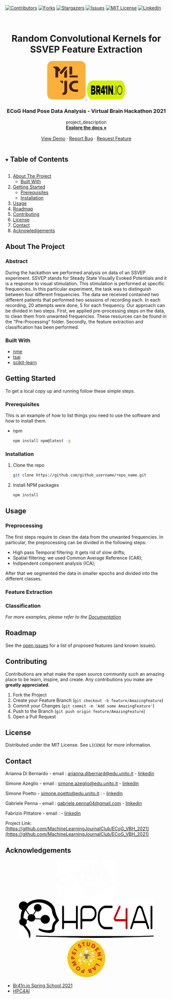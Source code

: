 <!-- PROJECT SHIELDS -->
<!--
*** I'm using markdown "reference style" links for readability.
*** Reference links are enclosed in brackets [ ] instead of parentheses ( ).
*** See the bottom of this document for the declaration of the reference variables
*** for contributors-url, forks-url, etc. This is an optional, concise syntax you may use.
*** https://www.markdownguide.org/basic-syntax/#reference-style-links
-->
[![Contributors][contributors-shield]][contributors-url]
[![Forks][forks-shield]][forks-url]
[![Stargazers][stars-shield]][stars-url]
[![Issues][issues-shield]][issues-url]
[![MIT License][license-shield]][license-url]
[![LinkedIn][linkedin-shield]][linkedin-url]



<!-- PROJECT LOGO -->
<br />
<p align="center">
    <h1 align="center">Random Convolutional Kernels for SSVEP Feature Extraction</h1>
     <a href="https://github.com/MachineLearningJournalClub/SSVEP_IEEE_SMC_2021">
    <p align="center">
    <img src="images/logo_mljc.png" alt="Logo" width="120" height="120">
    <img src="images/logo_brain_io.png" alt="Logo" width="120" height="60">
  </a>

  <h3 align="center">ECoG Hand Pose Data Analysis - Virtual Brain Hackathon 2021</h3>

  <p align="center">
    project_description
    <br />
    <a href="https://github.com/MachineLearningJournalClub/SSVEP_IEEE_SMC_2021"><strong>Explore the docs »</strong></a>
    <br />
    <br />
    <a href="https://github.com/MachineLearningJournalClub/ECoG_VBH_2021">View Demo</a>
    ·
    <a href="https://github.com/MachineLearningJournalClub/ECoG_VBH_2021">Report Bug</a>
    ·
    <a href="https://github.com/MachineLearningJournalClub/ECoG_VBH_2021">Request Feature</a>
  </p>
</p>



<!-- TABLE OF CONTENTS -->
<details open="open">
  <summary><h2 style="display: inline-block">Table of Contents</h2></summary>
  <ol>
    <li>
      <a href="#about-the-project">About The Project</a>
      <ul>
        <li><a href="#built-with">Built With</a></li>
      </ul>
    </li>
    <li>
      <a href="#getting-started">Getting Started</a>
      <ul>
        <li><a href="#prerequisites">Prerequisites</a></li>
        <li><a href="#installation">Installation</a></li>
      </ul>
    </li>
    <li><a href="#usage">Usage</a></li>
    <li><a href="#roadmap">Roadmap</a></li>
    <li><a href="#contributing">Contributing</a></li>
    <li><a href="#license">License</a></li>
    <li><a href="#contact">Contact</a></li>
    <li><a href="#acknowledgements">Acknowledgements</a></li>
  </ol>
</details>



<!-- ABOUT THE PROJECT -->
## About The Project
### Abstract
 During the hackathon we performed analysis on data of an SSVEP experiment. SSVEP stands for Steady State Visually Evoked Potentials and it is a response to visual stimulation. This stimulation is performed at specific frequencies.
 In this particular experiment, the task was to distinguish between four different frequencies. The data we received contained two different patients that performed two sessions of recording each. In each recording, 20 attempts were done, 5 for each frequency.
 Our approach can be divided in two steps.
 First, we applied pre-processing steps on the data, to clean them from unwanted frequencies. These resources can be found in the "Pre-Processing" folder.
 Secondly, the feature extraction and classification has been performed.


### Built With

* [nme](https://mne.tools/stable/index.html)
* [tsai](https://github.com/timeseriesAI/tsai)
* [scikit-learn](https://scikit-learn.org/stable/)




<!-- GETTING STARTED -->
## Getting Started

To get a local copy up and running follow these simple steps.

### Prerequisites

This is an example of how to list things you need to use the software and how to install them.
* npm
  ```sh
  npm install npm@latest -g
  ```

### Installation

1. Clone the repo
   ```sh
   git clone https://github.com/github_username/repo_name.git
   ```
2. Install NPM packages
   ```sh
   npm install
   ```



<!-- USAGE EXAMPLES -->
## Usage

### Preprocessing
The first steps require to clean the data from the unwanted frequencies. In particular, the preprocessing can be divided in the following steps:
* High pass Temporal filtering: it gets rid of slow drifts;
* Spatial filtering: we used Common Average Reference (CAR);
* Indipendent component analysis (ICA);

After that we segmented the data in smaller epochs and divided into the different classes.



### Feature Extraction
### Classification

_For more examples, please refer to the [Documentation](https://example.com)_



<!-- ROADMAP -->
## Roadmap

See the [open issues](https://github.com/github_username/repo_name/issues) for a list of proposed features (and known issues).



<!-- CONTRIBUTING -->
## Contributing

Contributions are what make the open source community such an amazing place to be learn, inspire, and create. Any contributions you make are **greatly appreciated**.

1. Fork the Project
2. Create your Feature Branch (`git checkout -b feature/AmazingFeature`)
3. Commit your Changes (`git commit -m 'Add some AmazingFeature'`)
4. Push to the Branch (`git push origin feature/AmazingFeature`)
5. Open a Pull Request



<!-- LICENSE -->
## License

Distributed under the MIT License. See `LICENSE` for more information.



<!-- CONTACT -->
## Contact

Arianna Di Bernardo - email : [arianna.dibernard@edu.unito.it](arianna.dibernard@edu.unito.it) - [linkedin](https://www.linkedin.com/in/arianna-di-bernardo-043370121/)

Simone Azeglio - email : [simone.azeglio@edu.unito.it](simone.azeglio@edu.unito.it) - [linkedin](https://www.linkedin.com/in/simoneazeglio/)

Simone Poetto - [simone.poetto@edu.unito.it](simone.poetto@edu.unito.it) :  - [linkedin]()

Gabriele Penna  - email : [gabriele.penna04@gmail.com](gabriele.penna04@gmail.com) - [linkedin](https://www.linkedin.com/in/gabriele-penna/)

Fabrizio Pittatore - email :  - [linkedin]()

Project Link: [https://github.com/MachineLearningJournalClub/ECoG_VBH_2021](https://github.com/MachineLearningJournalClub/ECoG_VBH_2021)



<!-- ACKNOWLEDGEMENTS -->
## Acknowledgements

<p align="center">
  <a href="https://github.com/MachineLearningJournalClub/ECoG_VBH_2021">
    <img src="images/logo_gtec.png" alt="Logo" width="180" height="120">
    <img src="images/logo_hpc4ai.png" alt="Logo" width="420" height="120">
    <img src="images/logo_pompei.png" alt="Logo" width="120" height="120">

  </a>

* [Br41n.io Spring School 2021](https://www.br41n.io/Spring-School-2021)
* [HPC4AI](https://hpc4ai.it/)





<!-- MARKDOWN LINKS & IMAGES -->
<!-- https://www.markdownguide.org/basic-syntax/#reference-style-links -->
[contributors-shield]: https://img.shields.io/github/contributors/MachineLearningJournalClub/ECoG_VBH_2021.svg?style=for-the-badge
[contributors-url]: https://github.com/MachineLearningJournalClub/ECoG_VBH_2021/graphs/contributors
[forks-shield]: https://img.shields.io/github/forks/MachineLearningJournalClub/ECoG_VBH_2021.svg?style=for-the-badge
[forks-url]: https://github.com/MachineLearningJournalClub/ECoG_VBH_2021/network/members
[stars-shield]: https://img.shields.io/github/stars/MachineLearningJournalClub/ECoG_VBH_2021.svg?style=for-the-badge
[stars-url]: https://github.com/MachineLearningJournalClub/ECoG_VBH_2021/stargazers
[issues-shield]: https://img.shields.io/github/issues/MachineLearningJournalClub/ECoG_VBH_2021.svg?style=for-the-badge
[issues-url]: https://github.com/MachineLearningJournalClub/ECoG_VBH_2021/issues
[license-shield]: https://img.shields.io/github/license/MachineLearningJournalClub/ECoG_VBH_2021.svg?style=for-the-badge
[license-url]: https://github.com/MachineLearningJournalClub/ECoG_VBH_2021/blob/main/LICENSE.md
[linkedin-shield]: https://img.shields.io/badge/-LinkedIn-black.svg?style=for-the-badge&logo=linkedin&colorB=555
[linkedin-url]: https://www.linkedin.com/company/machine-learning-journal-club
